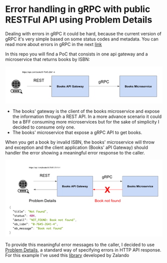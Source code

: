 # Error handling in gRPC with public RESTFul API using Problem Details

Dealing with errors in gRPC it could be hard, because the current version of gRPC it's very simple based on some status codes and metadata. You can read more about errors in gRPC in the next [link](https://www.grpc.io/docs/guides/error/)

In this repo you will find a PoC that consists in one api gateway and a microservice that returns books by ISBN:

![img.png](img.png)

* The books' gateway is the client of the books microservice and expose the information through a REST API. In a more advance scenario it could be a BFF consuming more microservices but for the sake of simplicity I decided to consume only one.
* The books' microservice that expose a gRPC API to get books.

When you get a book by invalid ISBN, the books' microservice will throw and exception and the client application (Books' aPI Gateway) should handler the error showing a meaningful error response to the caller.

![img_1.png](img_1.png)

To provide this meaningful error messages to the caller, I decided to use [Problem Details](https://datatracker.ietf.org/doc/html/rfc7807), a standard way of specifying errors in HTTP API response. For this example I've used this [library](https://github.com/zalando/problem-spring-web) developed by Zalando

